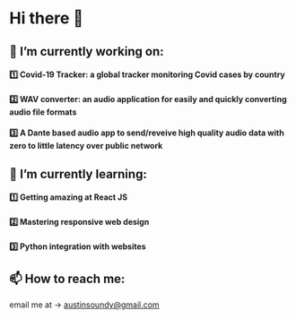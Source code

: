 # Hi there 👋
## 🔭 I’m currently working on:
#### 1️⃣  Covid-19 Tracker: a global tracker monitoring Covid cases by country
#### 2️⃣  WAV converter: an audio application for easily and quickly converting audio file formats
#### 3️⃣  A Dante based audio app to send/reveive high quality audio data with zero to little latency over public network


## 🌱 I’m currently learning:
#### 1️⃣  Getting amazing at React JS
#### 2️⃣  Mastering responsive web design
#### 3️⃣  Python integration with websites

## 📫 How to reach me:
email me at -> austinsoundy@gmail.com
